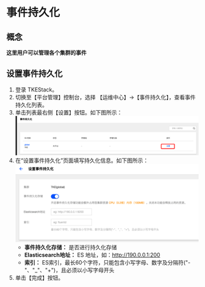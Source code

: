 # 事件持久化
## 概念
**这里用户可以管理各个集群的事件**

## 设置事件持久化
  1. 登录 TKEStack。
  2. 切换至【平台管理】控制台，选择 【运维中心】->【事件持久化】，查看事件持久化列表。
  3. 单击列表最右侧【设置】按钮。如下图所示：
      ![事件持久化设置](../../../../../images/事件持久化设置.png)
  4. 在“设置事件持久化”页面填写持久化信息。如下图所示：
      ![设置事件持久化](../../../../../images/设置事件持久化.png)
     + **事件持久化存储：** 是否进行持久化存储
     + **Elasticsearch地址：** ES 地址，如：http://190.0.0.1:200
     + **索引：** ES索引，最长60个字符，只能包含小写字母、数字及分隔符("-"、"_"、"+")，且必须以小写字母开头
  5. 单击【完成】按钮。